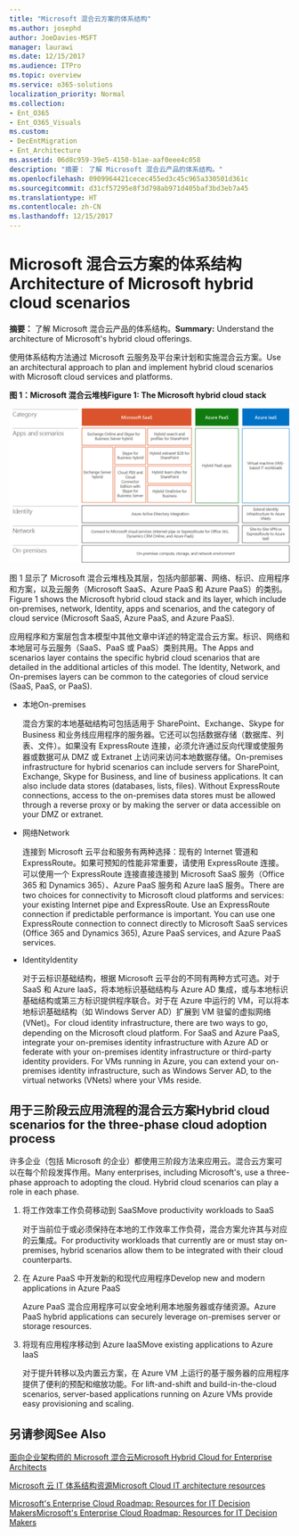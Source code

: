 ```yaml
---
title: "Microsoft 混合云方案的体系结构"
ms.author: josephd
author: JoeDavies-MSFT
manager: laurawi
ms.date: 12/15/2017
ms.audience: ITPro
ms.topic: overview
ms.service: o365-solutions
localization_priority: Normal
ms.collection:
- Ent_O365
- Ent_O365_Visuals
ms.custom:
- DecEntMigration
- Ent_Architecture
ms.assetid: 06d8c959-39e5-4150-b1ae-aaf0eee4c058
description: "摘要： 了解 Microsoft 混合云产品的体系结构。"
ms.openlocfilehash: 0909964421cecec455ed3c45c965a330501d361c
ms.sourcegitcommit: d31cf57295e8f3d798ab971d405baf3bd3eb7a45
ms.translationtype: HT
ms.contentlocale: zh-CN
ms.lasthandoff: 12/15/2017
---
```

# <a name="architecture-of-microsoft-hybrid-cloud-scenarios"></a><span data-ttu-id="b66ea-103">Microsoft 混合云方案的体系结构</span><span class="sxs-lookup"><span data-stu-id="b66ea-103">Architecture of Microsoft hybrid cloud scenarios</span></span>

 <span data-ttu-id="b66ea-104">**摘要：** 了解 Microsoft 混合云产品的体系结构。</span><span class="sxs-lookup"><span data-stu-id="b66ea-104">**Summary:** Understand the architecture of Microsoft's hybrid cloud offerings.</span></span>
  
<span data-ttu-id="b66ea-105">使用体系结构方法通过 Microsoft 云服务及平台来计划和实施混合云方案。</span><span class="sxs-lookup"><span data-stu-id="b66ea-105">Use an architectural approach to plan and implement hybrid cloud scenarios with Microsoft cloud services and platforms.</span></span>
  
<span data-ttu-id="b66ea-106">**图 1：Microsoft 混合云堆栈**</span><span class="sxs-lookup"><span data-stu-id="b66ea-106">**Figure 1: The Microsoft hybrid cloud stack**</span></span>

![Microsoft 混合云堆叠](images/Hybrid_Poster/Hybrid_Cloud_Stack.png)
  
<span data-ttu-id="b66ea-108">图 1 显示了 Microsoft 混合云堆栈及其层，包括内部部署、网络、标识、应用程序和方案，以及云服务（Microsoft SaaS、Azure PaaS 和 Azure PaaS）的类别。</span><span class="sxs-lookup"><span data-stu-id="b66ea-108">Figure 1 shows the Microsoft hybrid cloud stack and its layer, which include on-premises, network, Identity, apps and scenarios, and the category of cloud service (Microsoft SaaS, Azure PaaS, and Azure PaaS).</span></span>
  
<span data-ttu-id="b66ea-p101">应用程序和方案层包含本模型中其他文章中详述的特定混合云方案。标识、网络和本地层可与云服务（SaaS、PaaS 或 PaaS）类别共用。</span><span class="sxs-lookup"><span data-stu-id="b66ea-p101">The Apps and scenarios layer contains the specific hybrid cloud scenarios that are detailed in the additional articles of this model. The Identity, Network, and On-premises layers can be common to the categories of cloud service (SaaS, PaaS, or PaaS).</span></span>
  
- <span data-ttu-id="b66ea-111">本地</span><span class="sxs-lookup"><span data-stu-id="b66ea-111">On-premises</span></span>
    
    <span data-ttu-id="b66ea-p102">混合方案的本地基础结构可包括适用于 SharePoint、Exchange、Skype for Business 和业务线应用程序的服务器。它还可以包括数据存储（数据库、列表、文件）。如果没有 ExpressRoute 连接，必须允许通过反向代理或使服务器或数据可从 DMZ 或 Extranet 上访问来访问本地数据存储。</span><span class="sxs-lookup"><span data-stu-id="b66ea-p102">On-premises infrastructure for hybrid scenarios can include servers for SharePoint, Exchange, Skype for Business, and line of business applications. It can also include data stores (databases, lists, files). Without ExpressRoute connections, access to the on-premises data stores must be allowed through a reverse proxy or by making the server or data accessible on your DMZ or extranet.</span></span>
    
- <span data-ttu-id="b66ea-115">网络</span><span class="sxs-lookup"><span data-stu-id="b66ea-115">Network</span></span>
    
    <span data-ttu-id="b66ea-p103">连接到 Microsoft 云平台和服务有两种选择：现有的 Internet 管道和 ExpressRoute。如果可预知的性能非常重要，请使用 ExpressRoute 连接。可以使用一个 ExpressRoute 连接直接连接到 Microsoft SaaS 服务（Office 365 和 Dynamics 365）、Azure PaaS 服务和 Azure IaaS 服务。</span><span class="sxs-lookup"><span data-stu-id="b66ea-p103">There are two choices for connectivity to Microsoft cloud platforms and services: your existing Internet pipe and ExpressRoute. Use an ExpressRoute connection if predictable performance is important. You can use one ExpressRoute connection to connect directly to Microsoft SaaS services (Office 365 and Dynamics 365), Azure PaaS services, and Azure PaaS services.</span></span>
    
- <span data-ttu-id="b66ea-119">Identity</span><span class="sxs-lookup"><span data-stu-id="b66ea-119">Identity</span></span>
    
    <span data-ttu-id="b66ea-p104">对于云标识基础结构，根据 Microsoft 云平台的不同有两种方式可选。对于 SaaS 和 Azure IaaS，将本地标识基础结构与 Azure AD 集成，或与本地标识基础结构或第三方标识提供程序联合。对于在 Azure 中运行的 VM，可以将本地标识基础结构（如 Windows Server AD）扩展到 VM 驻留的虚拟网络 (VNet)。</span><span class="sxs-lookup"><span data-stu-id="b66ea-p104">For cloud identity infrastructure, there are two ways to go, depending on the Microsoft cloud platform. For SaaS and Azure PaaS, integrate your on-premises identity infrastructure with Azure AD or federate with your on-premises identity infrastructure or third-party identity providers. For VMs running in Azure, you can extend your on-premises identity infrastructure, such as Windows Server AD, to the virtual networks (VNets) where your VMs reside.</span></span>
    
## <a name="hybrid-cloud-scenarios-for-the-three-phase-cloud-adoption-process"></a><span data-ttu-id="b66ea-123">用于三阶段云应用流程的混合云方案</span><span class="sxs-lookup"><span data-stu-id="b66ea-123">Hybrid cloud scenarios for the three-phase cloud adoption process</span></span>

<span data-ttu-id="b66ea-p105">许多企业（包括 Microsoft 的企业）都使用三阶段方法来应用云。混合云方案可以在每个阶段发挥作用。</span><span class="sxs-lookup"><span data-stu-id="b66ea-p105">Many enterprises, including Microsoft's, use a three-phase approach to adopting the cloud. Hybrid cloud scenarios can play a role in each phase.</span></span>
  
1. <span data-ttu-id="b66ea-126">将工作效率工作负荷移动到 SaaS</span><span class="sxs-lookup"><span data-stu-id="b66ea-126">Move productivity workloads to SaaS</span></span>
    
    <span data-ttu-id="b66ea-127">对于当前位于或必须保持在本地的工作效率工作负荷，混合方案允许其与对应的云集成。</span><span class="sxs-lookup"><span data-stu-id="b66ea-127">For productivity workloads that currently are or must stay on-premises, hybrid scenarios allow them to be integrated with their cloud counterparts.</span></span>
    
2. <span data-ttu-id="b66ea-128">在 Azure PaaS 中开发新的和现代应用程序</span><span class="sxs-lookup"><span data-stu-id="b66ea-128">Develop new and modern applications in Azure PaaS</span></span>
    
    <span data-ttu-id="b66ea-129">Azure PaaS 混合应用程序可以安全地利用本地服务器或存储资源。</span><span class="sxs-lookup"><span data-stu-id="b66ea-129">Azure PaaS hybrid applications can securely leverage on-premises server or storage resources.</span></span>
    
3. <span data-ttu-id="b66ea-130">将现有应用程序移动到 Azure IaaS</span><span class="sxs-lookup"><span data-stu-id="b66ea-130">Move existing applications to Azure IaaS</span></span>
    
    <span data-ttu-id="b66ea-131">对于提升转移以及内置云方案，在 Azure VM 上运行的基于服务器的应用程序提供了便利的预配和缩放功能。</span><span class="sxs-lookup"><span data-stu-id="b66ea-131">For lift-and-shift and build-in-the-cloud scenarios, server-based applications running on Azure VMs provide easy provisioning and scaling.</span></span>
    
## <a name="see-also"></a><span data-ttu-id="b66ea-132">另请参阅</span><span class="sxs-lookup"><span data-stu-id="b66ea-132">See Also</span></span>

[<span data-ttu-id="b66ea-133">面向企业架构师的 Microsoft 混合云</span><span class="sxs-lookup"><span data-stu-id="b66ea-133">Microsoft Hybrid Cloud for Enterprise Architects</span></span>](microsoft-hybrid-cloud-for-enterprise-architects.md)
  
[<span data-ttu-id="b66ea-134">Microsoft 云 IT 体系结构资源</span><span class="sxs-lookup"><span data-stu-id="b66ea-134">Microsoft Cloud IT architecture resources</span></span>](microsoft-cloud-it-architecture-resources.md)

[<span data-ttu-id="b66ea-135">Microsoft's Enterprise Cloud Roadmap: Resources for IT Decision Makers</span><span class="sxs-lookup"><span data-stu-id="b66ea-135">Microsoft's Enterprise Cloud Roadmap: Resources for IT Decision Makers</span></span>](https://sway.com/FJ2xsyWtkJc2taRD)



